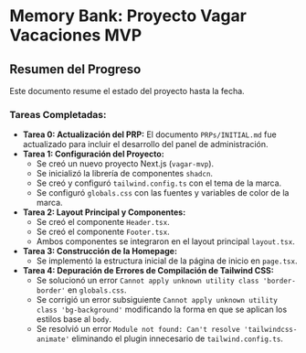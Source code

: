 # Memory Bank: Proyecto Vagar Vacaciones MVP

## Resumen del Progreso

Este documento resume el estado del proyecto hasta la fecha.

### Tareas Completadas:

-   **Tarea 0: Actualización del PRP:** El documento `PRPs/INITIAL.md` fue actualizado para incluir el desarrollo del panel de administración.
-   **Tarea 1: Configuración del Proyecto:**
    -   Se creó un nuevo proyecto Next.js (`vagar-mvp`).
    -   Se inicializó la librería de componentes `shadcn`.
    -   Se creó y configuró `tailwind.config.ts` con el tema de la marca.
    -   Se configuró `globals.css` con las fuentes y variables de color de la marca.
-   **Tarea 2: Layout Principal y Componentes:**
    -   Se creó el componente `Header.tsx`.
    -   Se creó el componente `Footer.tsx`.
    -   Ambos componentes se integraron en el layout principal `layout.tsx`.
-   **Tarea 3: Construcción de la Homepage:**
    -   Se implementó la estructura inicial de la página de inicio en `page.tsx`.
-   **Tarea 4: Depuración de Errores de Compilación de Tailwind CSS:**
    -   Se solucionó un error `Cannot apply unknown utility class 'border-border'` en `globals.css`.
    -   Se corrigió un error subsiguiente `Cannot apply unknown utility class 'bg-background'` modificando la forma en que se aplican los estilos base al `body`.
    -   Se resolvió un error `Module not found: Can't resolve 'tailwindcss-animate'` eliminando el plugin innecesario de `tailwind.config.ts`.

